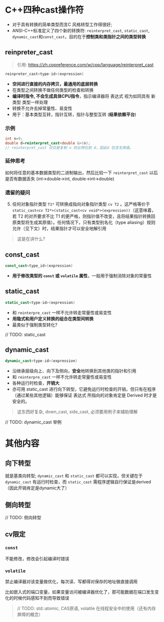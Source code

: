 # C++四种cast操作符

- 对于具有转换的简单类型而言C 风格转型工作得很好; 
- ANSI-C++标准定义了四个新的转换符: `reinterpret_cast`, `static_cast`, `dynamic_cast`和`const_cast`，目的在于**控制类和类指针之间的类型转换**

## reinpreter_cast

> 引用: https://zh.cppreference.com/w/cpp/language/reinterpret_cast

```c++
reinpreter_cast<type-id>(expression)
```

- **空间进行直接的内存拷贝，最通用的底层转换**
- 在类型之间转换不做任何类型的检查和转换
- **编译时指令, 不会生成具体CPU指令**，指示编译器将 表达式 视为如同具有 新类型 类型一样处理
- 转换不允许去掉常量性、易变性
- 用于：基本类型互转，指针互转，指针与整型互转 (**结果依赖平台**)

### 示例

```c++
int n=9;
double d=reinterpret_cast<double &>(n); 
// reinterpret_cast 仅仅是复制 n 的比特位到 d，因此d 包含无用值。
```

### 延伸思考

如何将任意的基本数据类型的二进制输出，然后比较一下 `reinterpret_cast` 以后是否有数据丢失 (int->double->int, double->int->double)

### 遗留的疑问

5) 任何对象指针类型 `T1*` 可转换成指向对象指针类型 `cv T2` 。这严格等价于 `static_cast<cv T2*>(static_cast<cv void*>(expression))`（这意味着，若 T2 的对齐要求不比 T1 的更严格，则指针值不改变，且将结果指针转换回原类型将生成其原值）。任何情况下，只有类型别名化（type aliasing）规则允许（见下文）时，结果指针才可以安全地解引用

> 这是在讲什么?


## const_cast

```c++
const_cast<type_id>(expression)
```

- **用于修改类型的 `const` 或 `volatile` 属性**，一般用于强制消除对象的常量性

## static_cast

```c++
static_cast<type-id>(expression)
```

- 和 `reinterpre_cast` 一样不允许转走常量性或易变性
- **用隐式和用户定义转换的组合在类型间转换**
- 最类似于强制类型转化?

// TODO: static_cast

## dynamic_cast

```c++
dynamic_cast<type-id>(expression)
```

- 沿继承层级向上、向下及侧向，**安全**地转换到其他类的指针和引用
- 和 `reinterpre_cast` 一样不允许转走常量性或易变性
- 各种运行时检查，**开销大**
- 亦可用 static_cast 进行向下转型，它避免运行时检查的开销，但只有在程序（通过某些其他逻辑）能够保证 表达式 所指向的对象肯定是 Derived 时才是安全的。

> 这东西好复杂, down_cast, side_cast, 必须要用例子来辅助理解

// TODO: dynamic_cast 举例

# 其他内容

## 向下转型

就是基类向转型; `dynamic_cast` 和 `static_cast` 都可以实现，但关键在于 `dynamic_cast` 有运行时检查，而 `static_cast` 需程序逻辑自行保证是derived（因此开销肯定是dynamic大了） 

## 侧向转型

// TODO: 侧向转型

## cv限定

### `const`

不能修改，修改会引起编译时错误

### `volatile`

禁止编译器对该变量做优化，每次读、写都得对保存的地址做直接调用

比如嵌入式的端口变量，如果变量访问被编译器优化了，那可能数据在端口发生变化的时候代码感知不到而导致错误

> // TODO: std::atomic, CAS原语, volatile 在线程安全中的使用（还有内存屏障的概念）